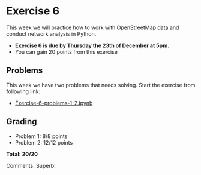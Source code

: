 # Exercise 6

This week we will practice how to work with OpenStreetMap data and conduct network analysis in Python.

- **Exercise 6 is due by Thursday the 23th of December at 5pm**.
- You can gain 20 points from this exercise

## Problems

This week we have two problems that needs solving. Start the exercise from following link:

 - [Exercise-6-problems-1-2.ipynb](Exercise-6-problems-1-2.ipynb)
 
## Grading

- Problem 1: 8/8 points
- Problem 2: 12/12 points

**Total: 20/20**

Comments: Superb!
